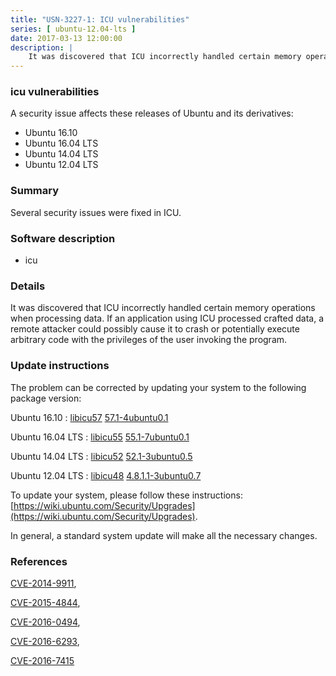 ```yaml
---
title: "USN-3227-1: ICU vulnerabilities"
series: [ ubuntu-12.04-lts ]
date: 2017-03-13 12:00:00
description: |
    It was discovered that ICU incorrectly handled certain memory operations when processing data. If an application using ICU processed crafted data, a remote attacker could possibly cause it to crash or potentially execute arbitrary code with the privileges of the user invoking the program. 
--- 
```

 
### icu vulnerabilities

A security issue affects these releases of Ubuntu and its derivatives:

* Ubuntu 16.10
* Ubuntu 16.04 LTS
* Ubuntu 14.04 LTS
* Ubuntu 12.04 LTS

### Summary

Several security issues were fixed in ICU. 

### Software description

* icu 

### Details

It was discovered that ICU incorrectly handled certain memory operations when processing data. If an application using ICU processed crafted data, a remote attacker could possibly cause it to crash or potentially execute arbitrary code with the privileges of the user invoking the program. 

### Update instructions

The problem can be corrected by updating your system to the following package version:

Ubuntu 16.10
 : [libicu57](https://launchpad.net/ubuntu/+source/icu) <span> [57.1-4ubuntu0.1](https://launchpad.net/ubuntu/+source/icu/57.1-4ubuntu0.1) </span> 

Ubuntu 16.04 LTS
 : [libicu55](https://launchpad.net/ubuntu/+source/icu) <span> [55.1-7ubuntu0.1](https://launchpad.net/ubuntu/+source/icu/55.1-7ubuntu0.1) </span> 

Ubuntu 14.04 LTS
 : [libicu52](https://launchpad.net/ubuntu/+source/icu) <span> [52.1-3ubuntu0.5](https://launchpad.net/ubuntu/+source/icu/52.1-3ubuntu0.5) </span> 

Ubuntu 12.04 LTS
 : [libicu48](https://launchpad.net/ubuntu/+source/icu) <span> [4.8.1.1-3ubuntu0.7](https://launchpad.net/ubuntu/+source/icu/4.8.1.1-3ubuntu0.7) </span> 

To update your system, please follow these instructions: [https://wiki.ubuntu.com/Security/Upgrades](https://wiki.ubuntu.com/Security/Upgrades).

In general, a standard system update will make all the necessary changes. 

### References

 [CVE-2014-9911](http://people.ubuntu.com/~ubuntu-security/cve/CVE-2014-9911), 

 [CVE-2015-4844](http://people.ubuntu.com/~ubuntu-security/cve/CVE-2015-4844), 

 [CVE-2016-0494](http://people.ubuntu.com/~ubuntu-security/cve/CVE-2016-0494), 

 [CVE-2016-6293](http://people.ubuntu.com/~ubuntu-security/cve/CVE-2016-6293), 

 [CVE-2016-7415](http://people.ubuntu.com/~ubuntu-security/cve/CVE-2016-7415)
 
